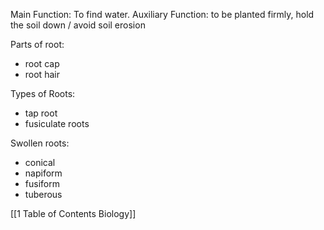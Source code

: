 Main Function: To find water. 
Auxiliary Function: to be planted firmly, hold the soil down / avoid soil erosion

Parts of root:
- root cap 
- root hair

Types of Roots:
- tap root
- fusiculate roots

Swollen roots:
- conical
- napiform
- fusiform
- tuberous

[[1 Table of Contents Biology]] 

